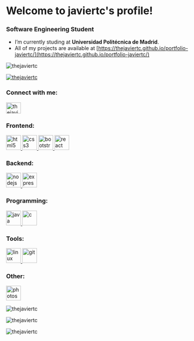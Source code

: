 <h1 align="left">Welcome to javiertc's profile!</h1>
<h3 align="left">Software Engineering Student</h3>

- I’m currently studing at **Universidad Politécnica de Madrid**.
- All of my projects are available at [https://thejaviertc.github.io/portfolio-javiertc/](https://thejaviertc.github.io/portfolio-javiertc/)

<p align="left"> <img src="https://komarev.com/ghpvc/?username=thejaviertc&label=Profile%20views&color=0e75b6&style=flat" alt="thejaviertc" /> </p>
<p align="left"> <a href="https://twitter.com/thejaviertc" target="blank"><img src="https://img.shields.io/twitter/follow/thejaviertc?logo=twitter&style=for-the-badge" alt="thejaviertc" /></a> </p>

<h3 align="left">Connect with me:</h3>
<p align="left">
<a href="https://twitter.com/thejaviertc" target="blank"><img align="center" src="https://seeklogo.com/images/T/twitter-logo-A84FE9258E-seeklogo.com.png" alt="thejaviertc" height="30" width="40" /></a>
</p>

<h3 align="left">Frontend:</h3>
<p align="left"> 
  <a href="https://www.w3.org/html/" target="_blank"> <img src="https://upload.wikimedia.org/wikipedia/commons/3/38/HTML5_Badge.svg" alt="html5" width="40" height="40"/> </a>
  <a href="https://www.w3schools.com/css/" target="_blank"> <img src="https://thejaviertc.github.io/portfolio-javiertc/static/media/css3.8af7562c.svg" alt="css3" width="40" height="40"/> </a> 
  <a href="https://getbootstrap.com" target="_blank"> <img src="https://upload.wikimedia.org/wikipedia/commons/b/b2/Bootstrap_logo.svg" alt="bootstrap" width="40" height="40"/> </a> 
  <a href="https://reactjs.org/" target="_blank"> <img src="https://upload.wikimedia.org/wikipedia/commons/4/47/React.svg" alt="react" width="40" height="40"/> </a>
</p>

<h3 align="left">Backend:</h3>
<p align="left"> 
  <a href="https://nodejs.org" target="_blank"> <img src="https://upload.wikimedia.org/wikipedia/commons/d/d9/Node.js_logo.svg" alt="nodejs" width="40" height="40"/> </a>
  <a href="https://expressjs.com" target="_blank"> <img src="https://upload.wikimedia.org/wikipedia/commons/b/b7/Express%2C_Inc._logo.svg" alt="express" width="40" height="40"/> </a>
</p>

<h3 align="left">Programming:</h3>
<p align="left"> 
  <a href="https://www.java.com" target="_blank"> <img src="https://thejaviertc.github.io/portfolio-javiertc/static/media/java.83165dfb.svg" alt="java" width="40" height="40"/> </a>
  <a href="https://www.cprogramming.com/" target="_blank"> <img src="https://cdnlogo.com/logos/c/27/c.svg" alt="c" width="40" height="40"/> </a>
</p>

<h3 align="left">Tools:</h3>
<p align="left"> 
  <a href="https://www.linux.org/" target="_blank"> <img src="https://upload.wikimedia.org/wikipedia/commons/3/35/Tux.svg" alt="linux" width="40" height="40"/> </a>
  <a href="https://git-scm.com/" target="_blank"> <img src="https://upload.wikimedia.org/wikipedia/commons/3/3f/Git_icon.svg" alt="git" width="40" height="40"/> </a>
</p>

<h3 align="left">Other:</h3>
<p align="left"> 
  <a href="https://www.photoshop.com/en" target="_blank"> <img src="https://upload.wikimedia.org/wikipedia/commons/a/af/Adobe_Photoshop_CC_icon.svg" alt="photoshop" width="40" height="40"/> </a>
</p>

<p><img align="center" src="https://github-readme-stats.vercel.app/api/top-langs?username=thejaviertc&show_icons=true&theme=tokyonight&locale=en&layout=compact" alt="thejaviertc" /></p>
<p>&nbsp;<img align="left" src="https://github-readme-stats.vercel.app/api?username=thejaviertc&show_icons=true&theme=tokyonight&locale=en" alt="thejaviertc" /></p>
<p><img align="left" src="https://github-readme-streak-stats.herokuapp.com/?user=thejaviertc&theme=dark" alt="thejaviertc" /></p>
